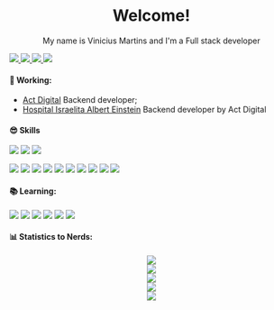 <h1 align="center">
Welcome!
</h1>



<p align="center">
My name is Vinicius Martins and I'm a Full stack developer<br/>
</p>

<a href="mailto:viniciusmartins1@gmail.com" alt="Gmail">
  <img src="https://img.shields.io/badge/mail.viniciusmartins1@gmail.com-F74141?style=for-the-badge&logoColor=white&logo=gmail&link=mailto:mail.viniciusmartins1@gmail.com"/>
</a>
<a href="https://www.linkedin.com/in/vinicius-martins-0401381a0/">
  <img src="https://img.shields.io/badge/Vinicius%20Martins-0e76a8?style=for-the-badge&logo=Linkedin&link=https://www.linkedin.com/in/vinicius-martins-0401381a0/"/>
</a>
<a href="https://www.instagram.com/is.not.defined/">
  <img src="https://img.shields.io/badge/Is not defined-%23E4405F.svg?style=for-the-badge&logo=Instagram&logoColor=white&link=https://www.instagram.com/is.not.defined/"/>
</a>
<a href="https://api.whatsapp.com/send?phone=5511993412275&text=Ol%C3%A1%20Vini%2C%20vi%20seu%20Github%20e%20achei%20muito%20legal%2C%20vamos%20compartilhar%20conhecimentos%3F%F0%9F%98%80">
  <img src="https://img.shields.io/badge/Vinicius%20Martins-25D366?style=for-the-badge&logo=whatsapp&logoColor=white&link=https://api.whatsapp.com/send?phone=5511993412275&text=Ol%C3%A1%20Vini%2C%20vi%20seu%20Github%20e%20achei%20muito%20legal%2C%20vamos%20compartilhar%20conhecimentos%3F%F0%9F%98%80"/>
</a>

#### 🚀 Working:
- [Act Digital](https://actdigital.com/pt?gclid=Cj0KCQiA4NWrBhD-ARIsAFCKwWsQtn7AhiBaaTtlPayU9pAUZ91AFP_rKe3Rf49RuKdkV0wSbyQ-fegaAgXlEALw_wcB) Backend developer;
- [Hospital Israelita Albert Einstein](https://www.einstein.br/Pages/Home.aspx) Backend developer by Act Digital

#### 😎 Skills
![](https://img.shields.io/badge/HTML5-E96228?style=flat&logo=HTML5&logoColor=white)
![](https://img.shields.io/badge/CSS3-2862E9?style=flat&logo=CSS3&logoColor=white)
![](https://img.shields.io/badge/JavaScript-968220?style=flat&logo=JavaScript&logoColor=white)


![](https://img.shields.io/badge/Node.js-6DA55F?style=flat&logo=node.js&logoColor=white)
![](https://img.shields.io/badge/Nestjs-%23E0234E.svg?flat&logo=nestjs&logoColor=white)
![](https://img.shields.io/badge/React-%2320232a.svg?style=flat&logo=react&logoColor=%2361DAFB)
![](https://img.shields.io/badge/Typescript-%23007ACC.svg?style=flat&logo=typescript&logoColor=white)
![](https://img.shields.io/badge/Mysql-2b87b5.svg?style=flat&logo=mysql&logoColor=white)
![](https://img.shields.io/badge/MongoDB-%234ea94b.svg?style=flat&logo=mongodb&logoColor=white)
![](https://img.shields.io/badge/Docker-%230db7ed.svg?style=flat&logo=docker&logoColor=white)
![](https://img.shields.io/badge/-Swagger-%23Clojure?style=flat&logo=swagger&logoColor=white)
![](https://img.shields.io/badge/-GraphQL-E10098?style=flat&logo=graphql&logoColor=white)
![](https://img.shields.io/badge/Prisma-3982CE?flat&logo=Prisma&logoColor=white)

#### 📚 Learning:
![](https://img.shields.io/badge/Ruby-9B111E?style=flat&logo=ruby&logoColor=white)
![](https://img.shields.io/badge/Elixir-fff?&style=flat&logo=elixir&logoColor=4a3560)
![](https://img.shields.io/badge/Rust-%23000000.svg?style=flat&logo=rust&logoColor=white)
![](https://img.shields.io/badge/Redis-%23DD0031.svg?flat&logo=redis&logoColor=white)
![](https://img.shields.io/badge/Flutter-%2302569B.svg?style=flat&logo=Flutter&logoColor=white)
![](https://img.shields.io/badge/Apache%20Kafka-000?style=flat&logo=apachekafka)



#### 📊 Statistics to Nerds:
<p align="center">
  <img src="https://profile-counter.glitch.me/viniciusll/count.svg"><br />
  <img src="https://github-readme-stats.vercel.app/api?username=viniciusll&show_icons=true&theme=radical&count_private=true"><br/>
  <img src="https://github-readme-streak-stats.herokuapp.com/?user=viniciusll&theme=radical&hide_border=true"><br/>
  <img src="https://github-readme-stats.vercel.app/api/top-langs/?username=viniciusll&theme=radical&count_private=true&langs_count=8"><br/>
  <img src="https://github-profile-trophy.vercel.app/?username=viniciusll&theme=radical&margin-w=9&hide_border=true&count_private=true"><br/>
</p>

